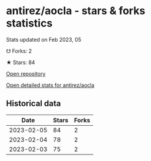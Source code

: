 # antirez/aocla - stars & forks statistics

Stats updated on Feb 2023, 05

☋ Forks: 2

★ Stars: 84

[Open repository](https://github.com/antirez/aocla)

[Open detailed stats for antirez/aocla](https://reviewgithub.com/rep/antirez/aocla)

## Historical data
| Date | Stars | Forks |
|------|-------|-------|
| 2023-02-05 | 84 | 2 | 
| 2023-02-04 | 78 | 2 | 
| 2023-02-03 | 75 | 2 | 

